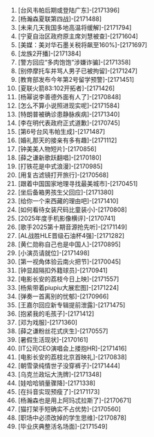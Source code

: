 
1. [台风韦帕后期或登陆广东]-[2171396]
1. [杨瀚森夏联第四战]-[2171488]
1. [未来几天我国多地高温将缓解]-[2171794]
1. [宁夏自治区政府原主席刘慧被查]-[2171604]
1. [美媒：美对华石墨关税将飙至160%]-[2171697]
1. [龙族2开播]-[2171384]
1. [警方回应“多肉饱饱”涉嫌诈骗]-[2171358]
1. [别停摩托车并骂人男子已被拘留]-[2171247]
1. [教育部发布今年第2号留学预警]-[2171451]
1. [夏联火箭83:102开拓者]-[2171426]
1. [杨幂说李善德外面有人了]-[2170848]
1. [怎么不算小说照进现实呢]-[2171584]
1. [特朗普被确诊患静脉疾病]-[2171340]
1. [李在明代表政府正式道歉]-[2170745]
1. [第6号台风韦帕生成]-[2171487]
1. [婚礼那天的接亲有多有趣]-[2171112]
1. [钟美美人物短片]-[2170856]
1. [薛之谦新歌跃翻唱]-[2170180]
1. [打铁花是中式浪漫]-[2170985]
1. [用复古滤镜打开旅行]-[2170568]
1. [跟着中国国家地理寻找最美城市]-[2170451]
1. [坐后备箱男孩生父回应]-[2171380]
1. [给你一个来西藏的理由吧]-[2171410]
1. [如何看待女装尺码比童装小]-[2170808]
1. [2025年度手机影像横评]-[2170741]
1. [歌手2025第十期音源抢先听]-[2171149]
1. [AL战胜HLE晋级石油杯4强]-[2171282]
1. [黄仁勋称自己也是中国人]-[2170895]
1. [小演员请就位]-[2171498]
1. [第一视角体验云南火把节]-[2170045]
1. [钟显超隔扣外籍球员]-[2170941]
1. [电影长安的荔枝今日上映]-[2171557]
1. [杨紫带着piupiu大展宏图]-[2171224]
1. [弹奏一首离别的忧郁]-[2170966]
1. [王嘉尔回应新专辑提前泄露]-[2171475]
1. [抱紧我的毛孩子]-[2171412]
1. [邓为戏服]-[2171360]
1. [薛之谦粉丝花式庆生]-[2170557]
1. [暑假生活现状]-[2170161]
1. [IT公司CEO演唱会上搂抱HR]-[2171416]
1. [电影长安的荔枝北京首映礼]-[2170838]
1. [朝雪录纯情世子没穿裤子]-[2171444]
1. [乌克兰政坛大洗牌]-[2171348]
1. [娃哈哈销量骤降]-[2171338]
1. [在抖音实现预瘦了]-[2171173]
1. [杨瀚森也是用上阿玛忒拉斯了]-[2170671]
1. [猫打架手短确实不占优势]-[2170560]
1. [职场中必须改掉的学生思维]-[2170878]
1. [毕业庆典整活名场面]-[2171549]